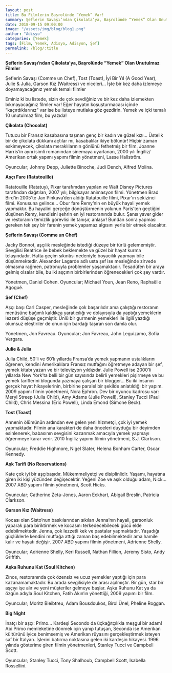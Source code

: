 ```yaml
---
layout: post
title: Bu Filmlerin Başrolünde “Yemek” Var!
summary: Şeflerin Savaşı’ndan Çikolata’ya, Başrolünde “Yemek” Olan Unutulmaz Filmler
date: 2018-09-15 09:00:00
image: "/assets/img/blog/blog1.png"
author: "Adisyo"
categories: [Yemek]
tags: [Film, Yemek, Adisyo, Adisyon, Şef]
permalink: /blog/:title
---
```


**Şeflerin Savaşı’ndan Çikolata’ya, Başrolünde “Yemek” Olan Unutulmaz Filmler**

Şeflerin Savaşı (Comme un Chef), Tost (Toast), İyi Bir Yıl (A Good Year), Julie & Julia, Garson Kız (Waitress) ve niceleri… İşte bir kez daha izlemeye doyamayacağınız yemek temalı filmler

Eminiz ki bu listede, sizin de çok sevdiğiniz ve bir kez daha izlemekten bıkmayacağınız filmler var! Eğer hayatın koşuşturmacası içinde “kaçırdıklarınız” var ise bu listeye mutlaka göz gezdirin. Yemek ve içki temalı 10 unutulmaz film, bu yazıda!

**Çikolata (Chocolat)**

Tutucu bir Fransız kasabasına taşınan genç bir kadın ve güzel kızı… Üstelik bir de çikolata dükkanı açtılar mı, kasabalılar ikiye bölünür! Hiçbir zaman eskimeyecek, çikolata meraklılarının gönlünü fethetmiş bir film. Joanne Harris’in aynı isimli romanından sinemaya uyarlanan, 2000 yılı İngiliz/ Amerikan ortak yapımı yapımı filmin yönetmeni, Lasse Hallström. 

Oyuncular; Johnny Depp, Juliette Binoche, Judi Dench, Alfred Molina.

**Aşçı Fare (Ratatouille)**

Ratatouille (Ratatuy), Pixar tarafımdan yapılan ve Walt Disney Pictures tarafından dağıtılan, 2007 yılı, bilgisayar animasyon filmi. Yönetmen Brad Bird’in 2005'te Jan Pinkava’den aldığı Ratatouille filmi, Pixar’ın sekizinci filmi. Konusuna gelince… Obur fare Remy’nin en büyük hayali yemek yapmaktır. Bu hayalini gerçeğe dönüştürmenin yolunun Paris’ten geçtiğini düşünen Remy, kendisini şehrin en iyi restoranında bulur. Şansı yaver gider ve restoranın temizlik görevlisi ile tanışır, anlaşır! Bundan sonra yapması gereken tek şey bir farenin yemek yapamaz algısını yerle bir etmek olacaktır.

**Şeflerin Savaşı (Comme un Chef)**

Jacky Bonnot, aşçılık mesleğinde istediği düzeye bir türlü gelememiştir. Sevgilisi Beatrice ile bebek beklemekte ve güzel bir hayat kurma telaşındadır. Hatta geçim sıkıntısı nedeniyle boyacılık yapmayı bile düşünmektedir. Alexander Lagarde adlı usta şef ise mesleğinde zirvede olmasına rağmen, patronuyla problemler yaşamaktadır. Tesadüfen bir araya gelmiş olsalar bile, bu iki aşçının birbirlerinden öğrenecekleri çok şey vardır. 

Yönetmen, Daniel Cohen. 
Oyuncular; Michaël Youn, Jean Reno, Raphaëlle Agogué.

**Şef (Chef)**

Aşçı başı Carl Casper, mesleğinde çok başarılıdır ama çalıştığı restoranın menüsüne bağımlı kaldıkça yaratıcılığı ve dolayısıyla da yaptığı yemeklerin lezzeti düşüşe geçmiştir. Ünlü bir gurmenin yemekleri ile ilgili yazdığı olumsuz eleştiriler de onun için bardağı taşıran son damla olur. 

Yönetmen, Jon Favreau.
Oyuncular; Jon Favreau, John Leguizamo, Sofia Vergara.

**Julie & Julia**

Julia Child, 50’li ve 60’lı yıllarda Fransa’da yemek yapmanın ustalıklarını öğrenen, kendini Amerikalılara Fransız mutfağını öğretmeye adayan bir şef, yemek kitabı yazarı ve bir televizyon yıldızıdır. Julie Powell ise 2000’li yıllarda New York’ta belli bir gün sayısında belirli yemekleri pişirmeye ve bu yemek tariflerini blogunda yazmaya çalışan bir blogger… Bu iki insanın gerçek hayat hikayelerinin, birbirine paralel bir şekilde anlatıldığı bir yapım. 2009 yapımı filmin yönetmeni, Nora Ephron. Dev bir oyuncu kadrosu var: Meryl Streep (Julia Child), Amy Adams (Julie Powell), Stanley Tucci (Paul Child), Chris Messina (Eric Powell), Linda Emond (Simone Beck).

**Tost (Toast)**

Annenin ölümünün ardından eve gelen yeni hizmetçi, çok iyi yemek yapmaktadır. Filmin ana karakteri de daha önceleri duyduğu bir deyimden esinlenerek, babasının sevgisini kazanmak amacıyla yemek yapmayı öğrenmeye karar verir. 2010 İngiliz yapımı filmin yönetmeni, S.J. Clarkson. 

Oyuncular; Freddie Highmore, Nigel Slater, Helena Bonham Carter, Oscar Kennedy.

**Aşk Tarifi (No Reservations)**

Kate çok iyi bir aşçıbaşıdır. Mükemmeliyetçi ve disiplinlidir. Yaşamı, hayatına giren iki kişi yüzünden değişecektir. Yeğeni Zoe ve aşık olduğu adam, Nick… 2007 ABD yapımı filmin yönetmeni, Scott Hicks. 

Oyuncular; Catherine Zeta-Jones, Aaron Eckhart, Abigail Breslin, Patricia Clarkson.

**Garson Kız (Waitress)**

Kocası olan Sisto’nun baskılarından sıkılan Jenna’nın hayali, garsonluk yaparak para biriktirmek ve kocasını terkedecebilecek gücü elde edebilmektedir. Jenna, çok lezzetli kek ve pastalar yapmaktadır. Yaşadığı güçlüklerle kendini mutfağa attığı zaman baş edebilmektedir ama hamile kalır ve hayatı değişir. 2007 ABD yapımı filmin yönetmeni, Adrienne Shelly.

Oyuncular; Adrienne Shelly, Keri Russell, Nathan Fillion, Jeremy Sisto, Andy Griffith.

**Aşka Ruhunu Kat (Soul Kitchen)**

Zinos, restoranında çok özensiz ve ucuz yemekler yaptığı için para kazanamamaktadır. Bu arada sevgilisiyle de arası açılmıştır. Bir gün, star bir aşçıyı işe alır ve yeni müşteriler gelmeye başlar. Aşka Ruhunu Kat ya da özgün adıyla Soul Kitchen, Fatih Akın’ın yönettiği, 2009 yapımı bir film. 

Oyuncular; Moritz Bleibtreu, Adam Bousdoukos, Birol Ünel, Pheline Roggan.

**Big Night**

İnatçı bir aşçı: Primo… Kardeşi Secondo da üçkağıtçılıkla meşgul bir adam! Abi Primo memleketine dönmek için yanıp tutuşan, Seconda ise Amerikan kültürünü iyice benimsemiş ve Amerikan rüyasını gerçekleştirmek isteyen saf bir İtalyan. İşlerini batırma noktasına gelen iki kardeşin hikayesi. 1996 yılında gösterime giren filmin yönetmenleri, Stanley Tucci ve Campbell Scott. 

Oyuncular; Stanley Tucci, Tony Shalhoub, Campbell Scott, Isabella Rossellini.